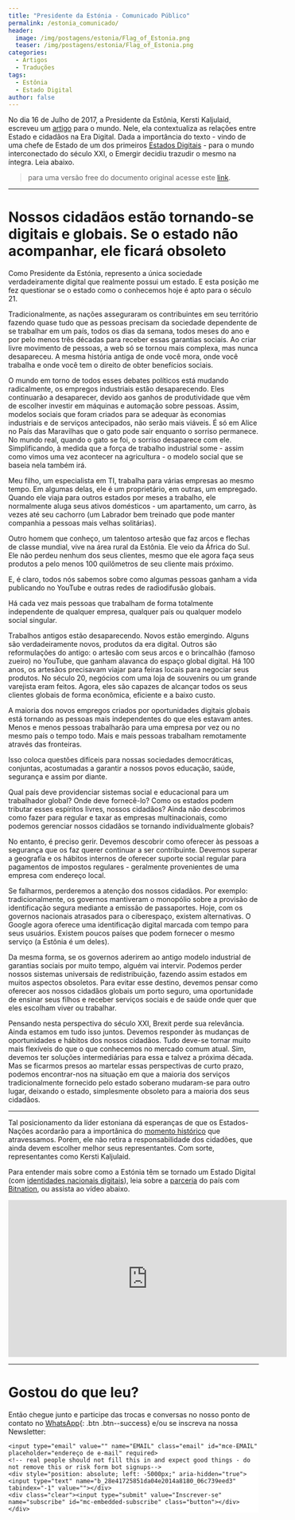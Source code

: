 ```yaml
---
title: "Presidente da Estónia - Comunicado Público"
permalink: /estonia_comunicado/
header:
  image: /img/postagens/estonia/Flag_of_Estonia.png
  teaser: /img/postagens/estonia/Flag_of_Estonia.png
categories:
  - Artigos
  - Traduções
tags:
  - Estônia
  - Estado Digital
author: false
---
```


No dia 16 de Julho de 2017, a Presidente da Estônia, Kersti Kaljulaid, escreveu um [artigo](https://www.telegraph.co.uk/news/2017/07/16/citizens-going-digital-global-state-doesnt-keep-will-become/amp/) para o mundo. Nele, ela contextualiza as relações entre Estado e cidadãos na Era Digital. Dada a importância do texto - vindo de uma chefe de Estado de um dos primeiros [Estados Digitais](https://e-estonia.com/) - para o mundo interconectado do século XXI, o Emergir decidiu trazudir o mesmo na íntegra. Leia abaixo.

> para uma versão free do documento original acesse este [link](https://www.president.ee/en/media/interviews/13471-our-citizens-are-going-digital-and-global-if-the-state-doesnt-keep-up-it-will-become-obsolete-the-telegraph/index.pdf).

___

# Nossos cidadãos estão tornando-se digitais e globais. Se o estado não acompanhar, ele ficará obsoleto

Como Presidente da Estónia, represento a única sociedade verdadeiramente digital que realmente possui um estado. E esta posição me fez questionar se o estado como o conhecemos hoje é apto para o século 21.

Tradicionalmente, as nações asseguraram os contribuintes em seu território fazendo quase tudo que as pessoas precisam da sociedade dependente de se trabalhar em um país, todos os dias da semana, todos meses do ano e por pelo menos três décadas para receber essas  garantias sociais. Ao criar livre movimento de pessoas, a web só se tornou mais complexa, mas nunca desapareceu. A mesma história antiga de onde você mora, onde você trabalha e onde você tem o direito de obter benefícios sociais.

O mundo em torno de todos esses debates políticos está mudando radicalmente, os empregos industriais estão desaparecendo. Eles continuarão a desaparecer, devido aos ganhos de produtividade que vêm de escolher investir em máquinas e automação sobre pessoas. Assim, modelos sociais que foram criados para se adequar às economias industriais e de serviços antecipados, não serão mais viáveis. É só em Alice no País das Maravilhas que o gato pode sair enquanto o sorriso permanece. No mundo real, quando o gato se foi, o sorriso desaparece com ele. Simplificando, à medida que a força de trabalho industrial some - assim como vimos uma vez acontecer na agricultura - o modelo social que se baseia nela também irá.

Meu filho, um especialista em TI, trabalha para várias empresas ao mesmo tempo. Em algumas delas, ele é um proprietário, em outras, um empregado. Quando ele viaja para outros estados por meses a trabalho, ele normalmente aluga seus ativos domésticos - um apartamento, um carro, às vezes até seu cachorro (um Labrador bem treinado que pode manter companhia a pessoas mais velhas solitárias).

Outro homem que conheço, um talentoso artesão que faz arcos e flechas de classe mundial, vive na área rural da Estônia. Ele veio da África do Sul. Ele não perdeu nenhum dos seus clientes, mesmo que ele agora faça seus produtos a pelo menos 100 quilômetros de seu cliente mais próximo.

E, é claro, todos nós sabemos sobre como algumas pessoas ganham a vida publicando no YouTube e outras redes de radiodifusão globais.

Há cada vez mais pessoas que trabalham de forma totalmente independente de qualquer empresa, qualquer país ou qualquer modelo social singular.

Trabalhos antigos estão desaparecendo. Novos estão emergindo. Alguns são verdadeiramente novos, produtos da era digital. Outros são reformulações do antigo: o artesão com seus arcos e o brincalhão (famoso zueiro)  no YouTube, que ganham alavanca do espaço global digital. Há 100 anos, os artesãos precisavam viajar para feiras locais para negociar seus produtos. No século 20, negócios com uma loja de souvenirs ou um grande varejista eram feitos. Agora, eles são capazes de alcançar todos os seus clientes globais de forma econômica, eficiente e a baixo custo.

A maioria dos novos empregos criados por oportunidades digitais globais está tornando as pessoas mais independentes do que eles estavam antes. Menos e menos pessoas trabalharão para uma empresa por vez ou no mesmo país o tempo todo. Mais e mais pessoas trabalham remotamente através das fronteiras.

Isso coloca questões difíceis para nossas sociedades democráticas, conjuntas, acostumadas a
garantir a nossos povos educação, saúde, segurança e assim por diante.

Qual país deve providenciar sistemas social e educacional para um trabalhador global? Onde deve fornecê-lo? Como os estados podem tributar esses espíritos livres, nossos cidadãos? Ainda não descobrimos como fazer para regular e taxar as empresas multinacionais, como podemos gerenciar nossos cidadãos se tornando individualmente globais?

No entanto, é preciso gerir. Devemos descobrir como oferecer às pessoas a segurança que os faz querer continuar a ser contribuinte. Devemos superar a geografía e os hábitos internos de oferecer suporte social regular para pagamentos de impostos regulares - geralmente provenientes de uma empresa com endereço local.

Se falharmos, perderemos a atenção dos nossos cidadãos. Por exemplo: tradicionalmente, os governos mantiveram o monopólio sobre a provisão de identificação segura mediante a emissão de passaportes. Hoje, com os governos nacionais atrasados para o ciberespaço, existem alternativas. O Google agora oferece uma identificação digital marcada com tempo para seus usuários. Existem poucos países que podem fornecer o mesmo serviço (a Estônia é um deles).

Da mesma forma, se os governos aderirem ao antigo modelo industrial de garantias sociais por muito tempo, alguém vai intervir. Podemos perder nossos sistemas universais de redistribuição, fazendo assim estados em muitos aspectos obsoletos. Para evitar esse destino, devemos pensar como oferecer aos nossos cidadãos globais um porto seguro, uma oportunidade de ensinar seus filhos e receber serviços sociais e de saúde onde quer que eles escolham viver ou trabalhar.

Pensando nesta perspectiva do século XXI, Brexit perde sua relevância. Ainda estamos em tudo isso juntos. Devemos responder às mudanças de oportunidades e hábitos dos nossos cidadãos. Tudo deve-se tornar muito mais flexíveis do que o que conhecemos no mercado comum atual. Sim, devemos ter soluções intermediárias para essa e talvez a próxima década. Mas se ficarmos presos ao martelar essas perspectivas de curto prazo, podemos encontrar-nos na situação em que a maioria dos serviços tradicionalmente fornecido pelo estado soberano mudaram-se para outro lugar, deixando o estado, simplesmente obsoleto para a maioria dos seus cidadãos.

___

Tal posicionamento da líder estoniana dá esperanças de que os Estados-Nações acordarão para a importânica do [momento histórico](https://emergir.co/2017-10-16-Por-que-Emergir/) que atravessamos. Porém, ele não retira a responsabilidade dos cidadões, que ainda devem escolher melhor seus representantes. Com sorte, representantes como Kersti Kaljulaid.

Para entender mais sobre como a Estónia têm se tornado um Estado Digital (com [identidades nacionais digitais](https://e-resident.gov.ee/)), leia sobre a [parceria](https://bitnation.co/blog/pressrelease-estonia-bitnation-public-notary-partnership/) do país com [Bitnation](https://bitnation.co/), ou assista ao vídeo abaixo.

<iframe width="560" height="315" src="https://www.youtube.com/embed/vzknLXQfnSM" frameborder="0" allow="autoplay; encrypted-media" allowfullscreen></iframe>

---

# Gostou do que leu?

Então chegue junto e participe das trocas e conversas no nosso ponto de contato no [<i class="fab fa-whatsapp"></i> WhatsApp](https://chat.whatsapp.com/4DzwqHLNBkMJ8gCQ3MEeLb){: .btn .btn--success} e/ou se inscreva na nossa Newsletter:

<!-- Begin MailChimp Signup Form -->
<link href="//cdn-images.mailchimp.com/embedcode/horizontal-slim-10_7.css" rel="stylesheet" type="text/css">
<style type="text/css">
	#mc_embed_signup{background:#fff; clear:left; font:14px Helvetica,Arial,sans-serif; width:100%;}
	/* Add your own MailChimp form style overrides in your site stylesheet or in this style block.
	   We recommend moving this block and the preceding CSS link to the HEAD of your HTML file. */
</style>
<div id="mc_embed_signup">
<form action="https://emergir.us16.list-manage.com/subscribe/post?u=28e41725851da04e2014a8180&amp;id=06c739eed3" method="post" id="mc-embedded-subscribe-form" name="mc-embedded-subscribe-form" class="validate" target="_blank" novalidate>
    <div id="mc_embed_signup_scroll">

	<input type="email" value="" name="EMAIL" class="email" id="mce-EMAIL" placeholder="endereço de e-mail" required>
    <!-- real people should not fill this in and expect good things - do not remove this or risk form bot signups-->
    <div style="position: absolute; left: -5000px;" aria-hidden="true"><input type="text" name="b_28e41725851da04e2014a8180_06c739eed3" tabindex="-1" value=""></div>
    <div class="clear"><input type="submit" value="Inscrever-se" name="subscribe" id="mc-embedded-subscribe" class="button"></div>
    </div>
</form>
</div>

<!--End mc_embed_signup-->
